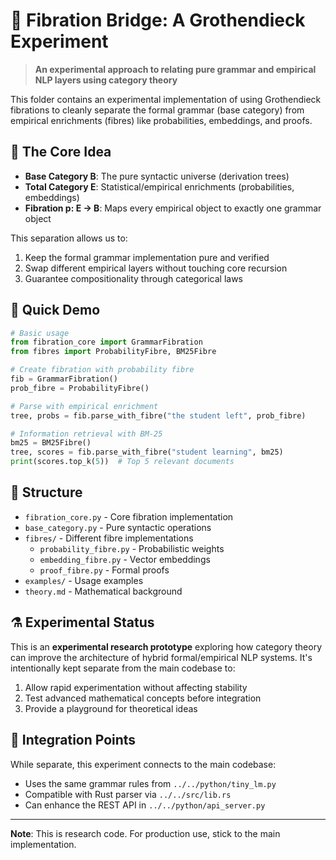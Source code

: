 # 🔬 Fibration Bridge: A Grothendieck Experiment

> **An experimental approach to relating pure grammar and empirical NLP layers using category theory**

This folder contains an experimental implementation of using Grothendieck fibrations to cleanly separate the formal grammar (base category) from empirical enrichments (fibres) like probabilities, embeddings, and proofs.

## 🎯 The Core Idea

- **Base Category B**: The pure syntactic universe (derivation trees)
- **Total Category E**: Statistical/empirical enrichments (probabilities, embeddings)
- **Fibration p: E → B**: Maps every empirical object to exactly one grammar object

This separation allows us to:
1. Keep the formal grammar implementation pure and verified
2. Swap different empirical layers without touching core recursion
3. Guarantee compositionality through categorical laws

## 🚀 Quick Demo

```python
# Basic usage
from fibration_core import GrammarFibration
from fibres import ProbabilityFibre, BM25Fibre

# Create fibration with probability fibre
fib = GrammarFibration()
prob_fibre = ProbabilityFibre()

# Parse with empirical enrichment
tree, probs = fib.parse_with_fibre("the student left", prob_fibre)

# Information retrieval with BM-25
bm25 = BM25Fibre()
tree, scores = fib.parse_with_fibre("student learning", bm25)
print(scores.top_k(5))  # Top 5 relevant documents
```

## 📁 Structure

- `fibration_core.py` - Core fibration implementation
- `base_category.py` - Pure syntactic operations
- `fibres/` - Different fibre implementations
  - `probability_fibre.py` - Probabilistic weights
  - `embedding_fibre.py` - Vector embeddings
  - `proof_fibre.py` - Formal proofs
- `examples/` - Usage examples
- `theory.md` - Mathematical background

## ⚗️ Experimental Status

This is an **experimental research prototype** exploring how category theory can improve the architecture of hybrid formal/empirical NLP systems. It's intentionally kept separate from the main codebase to:

1. Allow rapid experimentation without affecting stability
2. Test advanced mathematical concepts before integration
3. Provide a playground for theoretical ideas

## 🔗 Integration Points

While separate, this experiment connects to the main codebase:
- Uses the same grammar rules from `../../python/tiny_lm.py`
- Compatible with Rust parser via `../../src/lib.rs`
- Can enhance the REST API in `../../python/api_server.py`

---

**Note**: This is research code. For production use, stick to the main implementation.